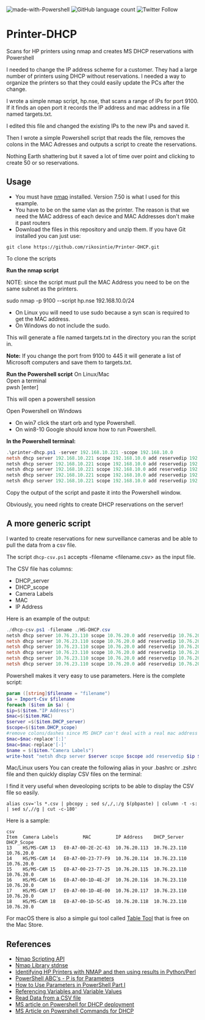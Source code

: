 ![made-with-Powershell](https://img.shields.io/badge/Made%20With-Powershell-Success)
![GitHub language count](https://img.shields.io/github/languages/count/rikosintie/nmap-python)
![Twitter Follow](https://img.shields.io/twitter/follow/rikosintie?style=social)


# Printer-DHCP
Scans for HP printers using nmap and creates MS DHCP reservations with Powershell

I needed to change the IP address scheme for a customer. They had a large number of printers using DHCP without reservations. I needed a way to organize the printers so that they could easily update the PCs after the change.

I wrote a simple nmap script, hp.nse, that scans a range of IPs for port 9100. If it finds an open port it records the IP address and mac address in a file named targets.txt.

I edited this file and changed the existing IPs to the new IPs and saved it.

Then I wrote a simple Powershell script that reads the file, removes the colons in the MAC Adresses and outputs a script to create the reservations.

Nothing Earth shattering but it saved a lot of time over point and clicking to create 50 or so reservations.


## Usage

* You must have [nmap](https://nmap.org/download.html) installed. Version 7.50 is what I used for this example.
* You have to be on the same vlan as the printer. The reason is that we need the MAC address of each device and MAC Addresses don't make it past routers
* Download the files in this repository and unzip them. If you have Git installed you can just use: 
```
git clone https://github.com/rikosintie/Printer-DHCP.git
```
To clone the scripts

**Run the nmap script**

NOTE: since the script must pull the MAC Address you need to be on the same subnet as the printers.

sudo nmap -p 9100 --script hp.nse 192.168.10.0/24

* On Linux you will need to use sudo because a syn scan is required to get the MAC address.
* On Windows do not include the sudo.

This will generate a file named targets.txt in the directory you ran the script in.

**Note:**
If you change the port from 9100 to 445 it will generate a list of Microsoft computers and save them to targets.txt.




**Run the Powershell script**
On Linux/Mac  
Open a terminal  
pwsh [enter]  

This will open a powershell session

Open Powershell on Windows
* On win7 click the start orb and type Powershell. 
* On win8-10 Google should know how to run Powershell.

**In the Powershell terminal:**

```powershell
.\printer-dhcp.ps1 -server 192.168.10.221 -scope 192.168.10.0
netsh dhcp server 192.168.10.221 scope 192.168.10.0 add reservedip 192.168.10.235  101f746341f5 
netsh dhcp server 192.168.10.221 scope 192.168.10.0 add reservedip 192.168.10.236  101f746341f6 
netsh dhcp server 192.168.10.221 scope 192.168.10.0 add reservedip 192.168.10.237  101f746341f7 
netsh dhcp server 192.168.10.221 scope 192.168.10.0 add reservedip 192.168.10.238  101f746341f8 
netsh dhcp server 192.168.10.221 scope 192.168.10.0 add reservedip 192.168.10.239  101f746341f9 
```

Copy the output of the script and paste it into the Powershell window.

Obviously, you need rights to create DHCP reservations on the server!

## A more generic script
I wanted to create reservations for new surveillance cameras and be able to pull the data from a csv file.  

The script `dhcp-csv.ps1` accepts -filename <filename.csv> as the input file.

The CSV file has columns:
* DHCP_server
* DHCP_scope
* Camera Labels
* MAC
* IP Address


Here is an example of the output:  

```powershell
./dhcp-csv.ps1 -filename ./HS-DHCP.csv
netsh dhcp server 10.76.23.110 scope 10.76.20.0 add reservedip 10.76.20.113 E0A7002E2C63 HS/MS-CAM 13
netsh dhcp server 10.76.23.110 scope 10.76.20.0 add reservedip 10.76.20.114 E0A7002377F9 HS/MS-CAM 14
netsh dhcp server 10.76.23.110 scope 10.76.20.0 add reservedip 10.76.20.115 E0A700237725 HS/MS-CAM 15
netsh dhcp server 10.76.23.110 scope 10.76.20.0 add reservedip 10.76.20.116 E0A7001D4E2F HS/MS-CAM 16
netsh dhcp server 10.76.23.110 scope 10.76.20.0 add reservedip 10.76.20.117 E0A7001D4E00 HS/MS-CAM 17
netsh dhcp server 10.76.23.110 scope 10.76.20.0 add reservedip 10.76.20.118 E0A7001D5CA5 HS/MS-CAM 18
```

Powershell makes it very easy to use parameters. Here is the complete script:  

```powershell
param ([string]$filename = "filename")
$a = Import-Csv $filename
foreach ($item in $a) {
$ip=$($item."IP Address")
$mac=$($item.MAC)
$server =$($item.DHCP_server)
$scope=$($item.DHCP_scope)
#remove colons/dashes since MS DHCP can't deal with a real mac address
$mac=$mac-replace'[:]'
$mac=$mac-replace'[-]'
$name = $($item."Camera Labels")
write-host "netsh dhcp server $server scope $scope add reservedip $ip $mac $name"
```

Mac/Linux users
You can create the following alias in your .bashrc or .zshrc file and then quickly display CSV files on the terminal:  

I find it very useful when deveoloping scripts to be able to display the CSV file so easily.  

```#Display csv data at the terminal
alias csv='ls *.csv | pbcopy ; sed s/,/,:/g $(pbpaste) | column -t -s: | sed s/,//g | cut -c-180'
```

Here is a sample:  

```
csv
Item  Camera Labels         MAC         IP Address    DHCP_Server   DHCP_Scope
13    HS/MS-CAM 13   E0-A7-00-2E-2C-63  10.76.20.113  10.76.23.110  10.76.20.0
14    HS/MS-CAM 14   E0-A7-00-23-77-F9  10.76.20.114  10.76.23.110  10.76.20.0
15    HS/MS-CAM 15   E0-A7-00-23-77-25  10.76.20.115  10.76.23.110  10.76.20.0
16    HS/MS-CAM 16   E0-A7-00-1D-4E-2F  10.76.20.116  10.76.23.110  10.76.20.0
17    HS/MS-CAM 17   E0-A7-00-1D-4E-00  10.76.20.117  10.76.23.110  10.76.20.0
18    HS/MS-CAM 18   E0-A7-00-1D-5C-A5  10.76.20.118  10.76.23.110  10.76.20.0
```

For macOS there is also a simple gui tool called [Table Tool](https://github.com/jakob/TableTool) that is free on the Mac Store.  



## References
* [Nmap Scripting API](https://nmap.org/book/nse-api.html)
* [Nmap Library stdnse](https://nmap.org/nsedoc/lib/stdnse.html#format_mac)
* [Identifying HP Printers with NMAP and then using results in Python/Perl](https://help.github.com/articles/basic-writing-and-formatting-syntax/)
* [PowerShell ABC's - P is for Parameters](https://devcentral.f5.com/articles/powershell-abcs-p-is-for-parameters)
* [How to Use Parameters in PowerShell Part I](https://www.red-gate.com/simple-talk/sysadmin/powershell/how-to-use-parameters-in-powershell/)
* [Referencing Variables and Variable Values](https://technet.microsoft.com/en-us/library/ee692790.aspx)
* [Read Data from a CSV file](https://stackoverflow.com/questions/46286784/read-data-from-csv-file-using-powershell-and-strore-each-line-data-in-an-array)
* [MS article on Powershell for DHCP deployment](https://docs.microsoft.com/en-us/windows-server/networking/technologies/dhcp/dhcp-deploy-wps#bkmk_dhcpwps)
* [MS Article on Powershell Commands for DHCP](https://techcommunity.microsoft.com/t5/itops-talk-blog/how-to-manage-dhcp-using-powershell/ba-p/744461)
